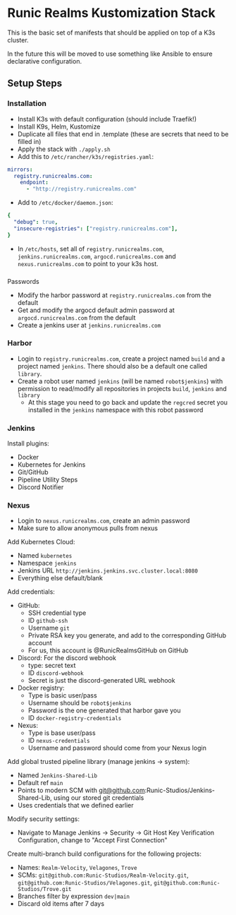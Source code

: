# Runic Realms Kustomization Stack
This is the basic set of manifests that should be applied on top of a K3s cluster.

In the future this will be moved to use something like Ansible to ensure declarative configuration.

## Setup Steps

### Installation

- Install K3s with default configuration (should include Traefik!)
- Install K9s, Helm, Kustomize
- Duplicate all files that end in .template (these are secrets that need to be filled in)
- Apply the stack with `./apply.sh`
- Add this to `/etc/rancher/k3s/registries.yaml`:
```yaml
mirrors:
  registry.runicrealms.com:
    endpoint:
      - "http://registry.runicrealms.com"
```
- Add to `/etc/docker/daemon.json`:
```yaml
{
  "debug": true,
  "insecure-registries": ["registry.runicrealms.com"],
}
```
- In `/etc/hosts`, set all of `registry.runicrealms.com`, `jenkins.runicrealms.com`, `argocd.runicrealms.com` and `nexus.runicrealms.com` to point to your k3s host.

###
 Passwords
- Modify the harbor password at `registry.runicrealms.com` from the default
- Get and modify the argocd default admin password at `argocd.runicrealms.com` from the default
- Create a jenkins user at `jenkins.runicrealms.com`

### Harbor
- Login to `registry.runicrealms.com`, create a project named `build` and a project named `jenkins`. There should also be a default one called `library`.
- Create a robot user named `jenkins` (will be named `robot$jenkins`) with permission to read/modify all repositories in projects `build`, `jenkins` and `library`
  - At this stage you need to go back and update the `regcred` secret you installed in the `jenkins` namespace with this robot password

### Jenkins
Install plugins:
- Docker
- Kubernetes for Jenkins
- Git/GitHub
- Pipeline Utility Steps
- Discord Notifier

### Nexus
- Login to `nexus.runicrealms.com`, create an admin password
- Make sure to allow anonymous pulls from nexus

Add Kubernetes Cloud:
- Named `kubernetes`
- Namespace `jenkins`
- Jenkins URL `http://jenkins.jenkins.svc.cluster.local:8080`
- Everything else default/blank

Add credentials:
- GitHub:
  - SSH credential type
  - ID `github-ssh`
  - Username `git`
  - Private RSA key you generate, and add to the corresponding GitHub account
  - For us, this account is @RunicRealmsGitHub on GitHub
- Discord: For the discord webhook
  - type: secret text
  - ID `discord-webhook`
  - Secret is just the discord-generated URL webhook
- Docker registry:
  - Type is basic user/pass
  - Username should be `robot$jenkins`
  - Password is the one generated that harbor gave you
  - ID `docker-registry-credentials`
- Nexus:
  - Type is base user/pass
  - ID `nexus-credentials`
  - Username and password should come from your Nexus login

Add global trusted pipeline library (manage jenkins -> system):
- Named `Jenkins-Shared-Lib`
- Default ref `main`
- Points to modern SCM with git@github.com:Runic-Studios/Jenkins-Shared-Lib, using our stored git credentials
- Uses credentials that we defined earlier

Modify security settings:
- Navigate to Manage Jenkins -> Security -> Git Host Key Verification Configuration, change to "Accept First Connection"

Create multi-branch build configurations for the following projects:
- Names: `Realm-Velocity`, `Velagones`, `Trove`
- SCMs: `git@github.com:Runic-Studios/Realm-Velocity.git`, `git@github.com:Runic-Studios/Velagones.git`, `git@github.com:Runic-Studios/Trove.git`
- Branches filter by expression `dev|main`
- Discard old items after 7 days
